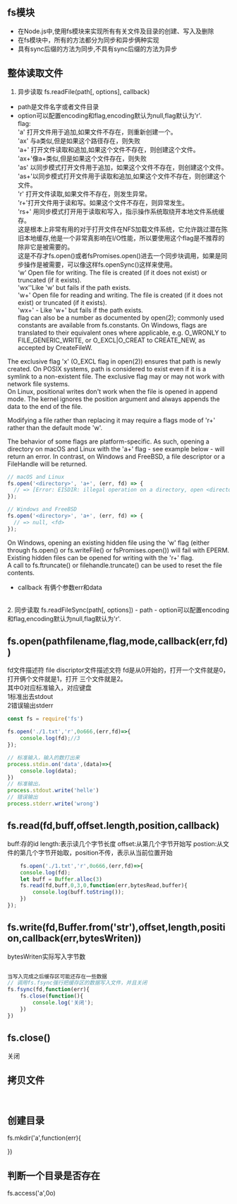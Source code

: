 ## fs模块
- 在Node.js中,使用fs模块来实现所有有关文件及目录的创建、写入及删除
- 在fs模块中，所有的方法都分为同步和异步俩种实现
- 具有sync后缀的方法为同步,不具有sync后缀的方法为异步

## 整体读取文件
1. 异步读取
fs.readFile(path[, options], callback)
- path是文件名字或者文件目录
- option可以配置encoding和flag,encoding默认为null,flag默认为'r'.
<br>flag:
<br>'a' 打开文件用于追加,如果文件不存在，则重新创建一个。
<br>'ax' 与a类似,但是如果这个路径存在，则失败
<br>'a+' 打开文件读取和追加,如果这个文件不存在，则创建这个文件。
<br>'ax+'像a+类似,但是如果这个文件存在，则失败
<br>'as' 以同步模式打开文件用于追加，如果这个文件不存在，则创建这个文件。
<br>'as+'以同步模式打开文件用于读取和追加,如果这个文件不存在，则创建这个文件。
<br>'r' 打开文件读取,如果文件不存在，则发生异常。
<br>'r+'打开文件用于读和写。如果这个文件不存在，则异常发生。
<br>'rs+' 用同步模式打开用于读取和写入，指示操作系统取绕开本地文件系统缓存。
<br>这是根本上非常有用的对于打开文件在NFS加载文件系统，它允许跳过潜在陈旧本地缓存,他是一个非常真影响在I/O性能，所以要使用这个flag是不推荐的除非它是被需要的。
<br>这是不存才fs.open()或者fsPromises.open()进去一个同步块调用，如果是同步操作是被需要，可以像这样fs.openSync()这样来使用。
<br>‘w‘ Open file for writing. The file is created (if it does not exist) or truncated (if it exists).
<br>'wx''Like 'w' but fails if the path exists.
<br>'w+' Open file for reading and writing. The file is created (if it does not exist) or truncated (if it exists).
<br>'wx+' - Like 'w+' but fails if the path exists.
<br>flag can also be a number as documented by open(2); commonly used constants are available from fs.constants. On Windows, flags are translated to their equivalent ones where applicable, e.g. O_WRONLY to FILE_GENERIC_WRITE, or O_EXCL|O_CREAT to CREATE_NEW, as accepted by CreateFileW. <br>

The exclusive flag 'x' (O_EXCL flag in open(2)) ensures that path is newly created. On POSIX systems, path is considered to exist even if it is a symlink to a non-existent file. The exclusive flag may or may not work with network file systems.
<br>
On Linux, positional writes don't work when the file is opened in append mode. The kernel ignores the position argument and always appends the data to the end of the file.<br>

Modifying a file rather than replacing it may require a flags mode of 'r+' rather than the default mode 'w'.<br>

The behavior of some flags are platform-specific. As such, opening a directory on macOS and Linux with the 'a+' flag - see example below - will return an error. In contrast, on Windows and FreeBSD, a file descriptor or a FileHandle will be returned.
```js
// macOS and Linux
fs.open('<directory>', 'a+', (err, fd) => {
  // => [Error: EISDIR: illegal operation on a directory, open <directory>]
});

// Windows and FreeBSD
fs.open('<directory>', 'a+', (err, fd) => {
  // => null, <fd>
});
```
On Windows, opening an existing hidden file using the 'w' flag (either through fs.open() or fs.writeFile() or fsPromises.open()) will fail with EPERM. Existing hidden files can be opened for writing with the 'r+' flag.
<br>A call to fs.ftruncate() or filehandle.truncate() can be used to reset the file contents.
- callback 有俩个参数err和data
<br>
2. 同步读取
fs.readFileSync(path[, options])
- path
- option可以配置encoding和flag,encoding默认为null,flag默认为'r'.


## fs.open(pathfilename,flag,mode,callback(err,fd))
fd文件描述符 file discriptor文件描述文符
fd是从0开始的，打开一个文件就是0，打开俩个文件就是1，打开
三个文件就是2。<br>
其中0对应标准输入，对应键盘<br>
1标准出去stdout <br>
2错误输出stderr
```js
const fs = require('fs')

fs.open('./1.txt','r',0o666,(err,fd)=>{
	console.log(fd);//3
});

// 标准输入，输入的数打出来
process.stdin.on('data',(data)=>{
	console.log(data);
})
// 标准输出，
process.stdout.write('helle')
// 错误输出
process.stderr.write('wrong')
```
## fs.read(fd,buff,offset.length,position,callback)
buff:存的id
length:表示读几个字节长度
offset:从第几个字节开始写
postion:从文件的第几个字节开始取，position不传，表示从当前位置开始
```js
	fs.open('./1.txt','r',0o666,(err,fd)=>{
	console.log(fd);
	let buff = Buffer.alloc(3)
	fs.read(fd,buff,0,3,0,function(err,bytesRead,buffer){
		console.log(buff.toString());
	})
});
```
<!-- 精确写入 -->
## fs.write(fd,Buffer.from('str'),offset,length,position,callback(err,bytesWriten))
bytesWriten实际写入字节数
```js
	
当写入完成之后缓存区可能还存在一些数据
// 调用fs.fsync强行把缓存区的数据写入文件，并且关闭
fs.fsync(fd,function(err){
	fs.close(function(){
		console.log('关闭');
	})
})
```
## fs.close()
关闭
## 拷贝文件

```


```
## 创建目录
fs.mkdir('a',function(err){
	
})
## 判断一个目录是否存在
fs.access('a',0o)